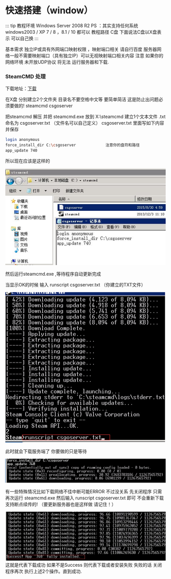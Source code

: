 # 快速搭建（window）

::: tip
教程环境 Windows Server 2008 R2  PS ：其实支持任何系统 windows2003 / XP 7 / 8 ，8.1 / 10 都可以
教程路径 C盘 下面说法C盘以X盘表示 可以自己换
:::

基本需求
独立IP或具有外网端口映射权限 ，映射端口相关 请自行百度
服务器网络一般不需要映射端口（具有独立IP）可以无视映射端口相关内容
注意 如果你的网络环境 未开放UDP协议 将无法 运行服务器和下载.

### SteamCMD 处理

下载地址：[下载](https://steamcdn-a.akamaihd.net/client/installer/steamcmd.zip)

在X盘 分别建立2个文件夹  目录名不要空格中文等 要简单简洁 这是防止出问题必须要做的!
steamcmd
csgoserver


把steamcmd 解压 并把 steamcmd.exe 放到 X:\steamcmd
建立1个文本文件 .txt 命名为 csgoserver.txt （文件名可以自己定义）
csgoserver.txt 里面写如下内容并保存

```sh
login anonymous
force_install_dir C:\csgoserver             注意你的盘符和路径
app_update 740
```

所以现在应该是这样的

![window](../image/wintext.jpg)

然后运行steamcmd.exe ,等待程序自动更新完成


当显示OK的时候
输入 runscript csgoserver.txt  （你建立的TXT文件）

![wincmd](../image/wincmd.jpg)

此时就会下载服务端了 你要做的只是等待

![winsucc](../image/winsucc.jpg)

有一些特殊情况比如下载网络不佳中断可能ERROR 不过没关系
先关闭程序
只需再次运行 steamcmd.exe
然后输入  runscript csgoserver.txt 即可 不会重新下载 支持断点续传的! （要更新服务器也是这样做 请记住！）

![download](../image/download.jpg)
这就是代表下载成功 如果不是Success  则代表下载或者安装失败 失败的话 关闭程序再次 执行上述2个操作。直到成功.

